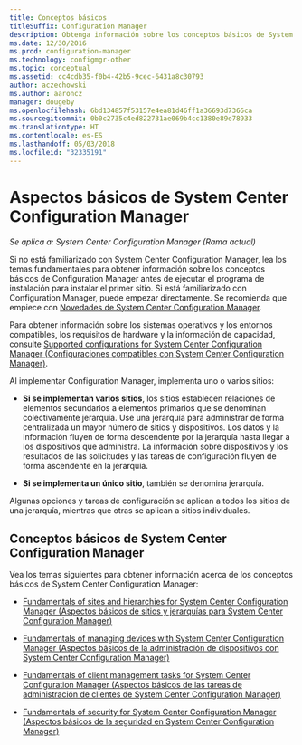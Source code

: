```yaml
---
title: Conceptos básicos
titleSuffix: Configuration Manager
description: Obtenga información sobre los conceptos básicos de System Center Configuration Manager.
ms.date: 12/30/2016
ms.prod: configuration-manager
ms.technology: configmgr-other
ms.topic: conceptual
ms.assetid: cc4cdb35-f0b4-42b5-9cec-6431a8c30793
author: aczechowski
ms.author: aaroncz
manager: dougeby
ms.openlocfilehash: 6bd134857f53157e4ea81d46ff1a36693d7366ca
ms.sourcegitcommit: 0b0c2735c4ed822731ae069b4cc1380e89e78933
ms.translationtype: HT
ms.contentlocale: es-ES
ms.lasthandoff: 05/03/2018
ms.locfileid: "32335191"
---
```

# <a name="fundamentals-of-system-center-configuration-manager"></a>Aspectos básicos de System Center Configuration Manager

*Se aplica a: System Center Configuration Manager (Rama actual)*

Si no está familiarizado con System Center Configuration Manager, lea los temas fundamentales para obtener información sobre los conceptos básicos de Configuration Manager antes de ejecutar el programa de instalación para instalar el primer sitio. Si está familiarizado con Configuration Manager, puede empezar directamente. Se recomienda que empiece con [Novedades de System Center Configuration Manager](/sccm/core/plan-design/changes/what-has-changed-from-configuration-manager-2012).  

 Para obtener información sobre los sistemas operativos y los entornos compatibles, los requisitos de hardware y la información de capacidad, consulte [Supported configurations for System Center Configuration Manager (Configuraciones compatibles con System Center Configuration Manager)](../../core/plan-design/configs/supported-configurations.md).  

 Al implementar Configuration Manager, implementa uno o varios sitios:  

-   **Si se implementan varios sitios**, los sitios establecen relaciones de elementos secundarios a elementos primarios que se denominan colectivamente jerarquía. Use una jerarquía para administrar de forma centralizada un mayor número de sitios y dispositivos.  Los datos y la información fluyen de forma descendente por la jerarquía hasta llegar a los dispositivos que administra. La información sobre dispositivos y los resultados de las solicitudes y las tareas de configuración fluyen de forma ascendente en la jerarquía.  

-   **Si se implementa un único sitio**, también se denomina jerarquía.  

 Algunas opciones y tareas de configuración se aplican a todos los sitios de una jerarquía, mientras que otras se aplican a sitios individuales.  

## <a name="fundamental-concepts-for-system-center-configuration-manager"></a>Conceptos básicos de System Center Configuration Manager
Vea los temas siguientes para obtener información acerca de los conceptos básicos de System Center Configuration Manager:  

-   [Fundamentals of sites and hierarchies for System Center Configuration Manager (Aspectos básicos de sitios y jerarquías para System Center Configuration Manager)](../../core/understand/fundamentals-of-sites-and-hierarchies.md)  

-   [Fundamentals of managing devices with System Center Configuration Manager (Aspectos básicos de la administración de dispositivos con System Center Configuration Manager)](../../core/understand/fundamentals-of-managing-devices.md)  

-   [Fundamentals of client management tasks for System Center Configuration Manager (Aspectos básicos de las tareas de administración de clientes de System Center Configuration Manager)](../../core/understand/fundamentals-of-client-management-tasks.md)  

-   [Fundamentals of security for System Center Configuration Manager (Aspectos básicos de la seguridad en System Center Configuration Manager)](../../core/understand/fundamentals-of-security.md)  

